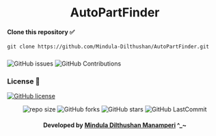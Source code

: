 <div align="center">

# AutoPartFinder 
</div>

#### Clone this repository ✅
```md
git clone https://github.com/Mindula-Dilthushan/AutoPartFinder.git
```
###

![GitHub issues](https://img.shields.io/github/issues/Mindula-Dilthushan/AutoPartFinder?&labelColor=black&color=eb3b5a&label=Issues&logo=issues&logoColor=black&style=for-the-badge)
![GitHub Contributions](https://img.shields.io/github/contributors/Mindula-Dilthushan/AutoPartFinder?&labelColor=black&color=8854d0&style=for-the-badge)

### License 📝
[![GitHub license](https://img.shields.io/github/license/Mindula-Dilthushan/AutoPartFinder?&labelColor=black&color=3867d6&style=for-the-badge)](https://github.com/Mindula-Dilthushan/AutoPartFinder/blob/master/LICENSE)


<div align="center">

![repo size](https://img.shields.io/github/repo-size/Mindula-Dilthushan/AutoPartFinder?label=Repo%20Size&style=for-the-badge&labelColor=black&color=20bf6b)
![GitHub forks](https://img.shields.io/github/forks/Mindula-Dilthushan/AutoPartFinder?&labelColor=black&color=0fb9b1&style=for-the-badge)
![GitHub stars](https://img.shields.io/github/stars/Mindula-Dilthushan/AutoPartFinder?&labelColor=black&color=f7b731&style=for-the-badge)
![GitHub LastCommit](https://img.shields.io/github/last-commit/Mindula-Dilthushan/AutoPartFinder?logo=github&labelColor=black&color=d1d8e0&style=for-the-badge)

</div>

<div align="center"> 

#### Developed by [Mindula Dilthushan Manamperi](http://minduladilthushan.netlify.app/) ^_~
</div>
